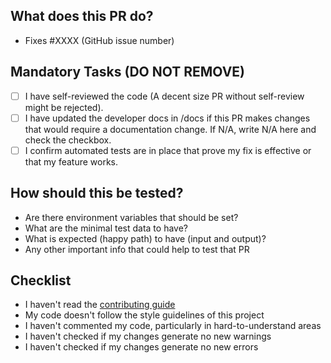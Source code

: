 ## What does this PR do?

<!-- Please include a summary of the change and which issue is fixed. Please also include relevant motivation and context. List any dependencies that are required for this change. -->

- Fixes #XXXX (GitHub issue number)

<!-- Please provide a loom video for visual changes to speed up reviews
 Loom Video: https://www.loom.com/
-->

## Mandatory Tasks (DO NOT REMOVE)

- [ ] I have self-reviewed the code (A decent size PR without self-review might be rejected).
- [ ] I have updated the developer docs in /docs if this PR makes changes that would require a documentation change. If N/A, write N/A here and check the checkbox.
- [ ] I confirm automated tests are in place that prove my fix is effective or that my feature works.

## How should this be tested?

<!-- Please describe the tests that you ran to verify your changes. Provide instructions so we can reproduce. Please also list any relevant details for your test configuration. Write details that help to start the tests -->

- Are there environment variables that should be set?
- What are the minimal test data to have?
- What is expected (happy path) to have (input and output)?
- Any other important info that could help to test that PR

## Checklist

<!-- Remove bullet points below that don't apply to you -->

- I haven't read the [contributing guide](https://github.com/simstudioai/sim-studio/blob/main/CONTRIBUTING.md)
- My code doesn't follow the style guidelines of this project
- I haven't commented my code, particularly in hard-to-understand areas
- I haven't checked if my changes generate no new warnings
- I haven't checked if my changes generate no new errors
